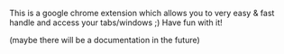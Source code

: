 This is a google chrome extension which allows you to very easy & fast handle and access your tabs/windows ;)
Have fun with it!

(maybe there will be a documentation in the future)
